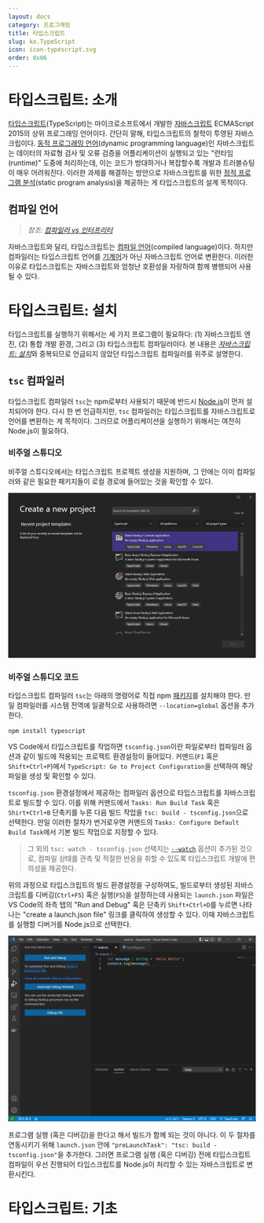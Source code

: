 ```yaml
---
layout: docs
category: 프로그래밍
title: 타입스크립트
slug: ko.TypeScript
icon: icon-typescript.svg
order: 0x06
---
```

# 타입스크립트: 소개
[타입스크립트](https://ko.wikipedia.org/wiki/타입스크립트)(TypeScript)는 마이크로소프트에서 개발한 [자바스크립트](/docs/ko.JavaScript) ECMAScript 2015의 상위 프로그래밍 언어이다. 간단히 말해, 타입스크립트의 철학이 투영된 자바스크립이다. [동적 프로그래밍 언어](https://ko.wikipedia.org/wiki/동적_프로그래밍_언어)(dynamic programming language)인 자바스크립트는 데이터의 자료형 검사 및 오류 검증을 어플리케이션이 실행되고 있는 "런타임(runtime)" 도중에 처리하는데, 이는 코드가 방대하거나 복잡할수록 개발과 트러블슈팅이 매우 어려워진다. 이러한 과제를 해결하는 방안으로 자바스크립트를 위한 [정적 프로그램 분석](https://ko.wikipedia.org/wiki/정적_프로그램_분석)(static program analysis)을 제공하는 게 타입스크립트의 설계 목적이다.

## 컴파일 언어
> *참조: [컴파일러 vs 인터프리터](/blog/ko.compiler_vs_interpreter)*

자바스크립트와 달리, 타입스크립트는 [컴파일 언어](https://ko.wikipedia.org/wiki/컴파일_언어)(compiled language)이다. 하지만 컴파일러는 타입스크립트 언어를 [기계어](https://ko.wikipedia.org/wiki/기계어)가 아닌 자바스크립트 언어로 변환한다. 이러한 이유로 타입스크립트는 자바스크립트와 엄청난 호환성을 자랑하여 함께 병행되어 사용될 수 있다.

# 타입스크립트: 설치
타입스크립트를 실행하기 위해서는 세 가지 프로그램이 필요하다: (1) 자바스크립트 엔진, (2) 통합 개발 환경, 그리고 (3) 타입스크립트 컴파일러이다. 본 내용은 [*자바스크립트: 설치*](/docs/ko.JavaScript#자바스크립트-설치)와 중복되므로 언급되지 않았던 타입스크립트 컴파일러를 위주로 설명한다.

## `tsc` 컴파일러
타입스크립트 컴파일러 `tsc`는 npm로부터 사용되기 때문에 반드시 [Node.js](/docs/ko.JavaScript#nodejs)이 먼저 설치되어야 한다. 다시 한 번 언급하지만, `tsc` 컴파일러는 타입스크립트를 자바스크립트로 언어를 변환하는 게 목적이다. 그러므로 어플리케이션을 실행하기 위해서는 여전히 Node.js이 필요하다.

### 비주얼 스튜디오
비주얼 스튜디오에서는 타입스크립트 프로젝트 생성을 지원하며, 그 안에는 이미 컴파일러와 같은 필요한 패키지들이 로컬 경로에 들어있는 것을 확인할 수 있다.

![비주얼 스튜디오 타입스크립트 프로젝트 생성](/images/docs/typescript/ts_vs_project.png)

### 비주얼 스튜디오 코드
타입스크립트 컴파일러 `tsc`는 아래의 명령어로 직접 npm [패키지](https://www.npmjs.com/package/typescript)를 설치해야 한다. 만일 컴파일러를 시스템 전역에 일괄적으로 사용하려면 `--location=global` 옵션을 추가한다.

```
npm install typescript
```

VS Code에서 타입스크립트를 작업하면 `tsconfig.json`이란 파일로부터 컴파일러 옵션과 같이 빌드에 적용되는 프로젝트 환경설정이 들어있다. 커맨드(`F1` 혹은 `Shift+Ctrl+P`)에서 `TypeScript: Go to Project Configuration`을 선택하여 해당 파일을 생성 및 확인할 수 있다.

`tsconfig.json` 환경설정에서 제공하는 컴파일러 옵션으로 타입스크립트를 자바스크립트로 빌드할 수 있다. 이를 위해 커맨드에서 `Tasks: Run Build Task` 혹은 `Shirt+Ctrl+B` 단축키를 누른 다음 빌드 작업을 `tsc: build - tsconfig.json`으로 선택한다. 만일 이러한 절차가 번거로우면 커맨드의 `Tasks: Configure Default Build Task`에서 기본 빌드 작업으로 지정할 수 있다.

> 그 외의 `tsc: watch - tsconfig.json` 선택지는 [`--watch`](https://www.npmjs.com/package/tsc-watch) 옵션이 추가된 것으로, 컴파일 상태를 관측 및 적절한 반응을 취할 수 있도록 타입스크립트 개발에 편의성을 제공한다.

위의 과정으로 타입스크립트의 빌드 환경설정을 구성하여도, 빌드로부터 생성된 자바스크립트를 디버깅(`Ctrl+F5`) 혹은 실행(`F5`)을 설정하는데 사용되는 `launch.json` 파일은 VS Code의 좌측 탭의 "Run and Debug" 혹은 단축키 `Shift+Ctrl+D`를 누르면 나타나는 "create a launch.json file" 링크를 클릭하여 생성할 수 있다. 이때 자바스크립트를 실행할 디버거를 Node.js으로 선택한다.

![VS Code에서 <code>launch.json</code> 파일 생성하기](/images/docs/typescript/ts_vscode_launch.png)

프로그램 실행 (혹은 디버깅)을 한다고 해서 빌드가 함께 되는 것이 아니다. 이 두 절차를 연동시키기 위해 `launch.json` 안에 `"preLaunchTask": "tsc: build - tsconfig.json"`을 추가한다. 그러면 프로그램 실행 (혹은 디버깅) 전에 타입스크립트 컴파일이 우선 진행되어 타입스크립트를 Node.js이 처리할 수 있는 자바스크립트로 변환시킨다.

# 타입스크립트: 기초

